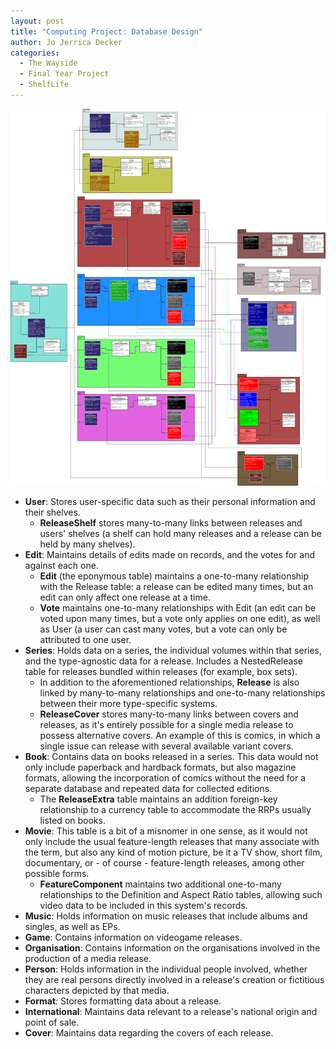 ```yaml
---
layout: post
title: "Computing Project: Database Design"
author: Jo Jerrica Decker
categories:
  - The Wayside
  - Final Year Project
  - ShelfLife
---
```


[![alt text][db-design]][db-design]

* **User**: Stores user-specific data such as their personal information and their shelves.
  * **ReleaseShelf** stores many-to-many links between releases and users' shelves (a shelf can hold many releases and a release can be held by many shelves).
* **Edit**: Maintains details of edits made on records, and the votes for and against each one.
  * **Edit** (the eponymous table) maintains a one-to-many relationship with the Release table: a release can be edited many times, but an edit can only affect one release at a time.
  * **Vote** maintains one-to-many relationships with Edit (an edit can be voted upon many times, but a vote only applies on one edit), as well as User (a user can cast many votes, but a vote can only be attributed to one user.
* **Series**: Holds data on a series, the individual volumes within that series, and the type-agnostic data for a release. Includes a NestedRelease table for releases bundled within releases (for example, box sets).
  * In addition to the aforementioned relationships, **Release** is also linked by many-to-many relationships and one-to-many relationships between their more type-specific systems.
  * **ReleaseCover** stores many-to-many links between covers and releases, as it's entirely possible for a single media release to possess alternative covers. An example of this is comics, in which a single issue can release with several available variant covers.
* **Book**: Contains data on books released in a series. This data would not only include paperback and hardback formats, but also magazine formats, allowing the incorporation of comics without the need for a separate database and repeated data for collected editions.
  * The **ReleaseExtra** table maintains an addition foreign-key relationship to a currency table to accommodate the RRPs usually listed on books.
* **Movie**: This table is a bit of a misnomer in one sense, as it would not only include the usual feature-length releases that many associate with the term, but also any kind of motion picture, be it a TV show, short film, documentary, or - of course - feature-length releases, among other possible forms.
  * **FeatureComponent** maintains two additional one-to-many relationships to the Definition and Aspect Ratio tables, allowing such video data to be included in this system's records.
* **Music**: Holds information on music releases that include albums and singles, as well as EPs.
* **Game**: Contains information on videogame releases.
* **Organisation**: Contains information on the organisations involved in the production of a media release.
* **Person**: Holds information in the individual people involved, whether they are real persons directly involved in a release's creation or fictitious characters depicted by that media.
* **Format**: Stores formatting data about a release.
* **International**: Maintains data relevant to a release's national origin and point of sale.
* **Cover**: Maintains data regarding the covers of each release.

[db-design]: /assets/images/ae24fecc-cfdc-4469-b615-5bf194ca064c.png "Database design"
